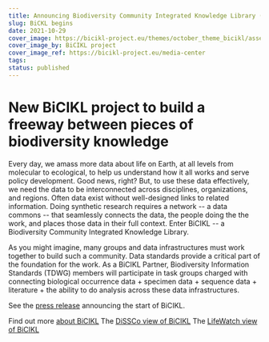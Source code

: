 ```yaml
---
title: Announcing Biodiversity Community Integrated Knowledge Library (BiCIKL)
slug: BiCKL begins
date: 2021-10-29
cover_image: https://bicikl-project.eu/themes/october_theme_bicikl/assets/images/visual_guide.jpg
cover_image_by: BiCIKL project
cover_image_ref: https://bicikl-project.eu/media-center
tags: 
status: published
---
```


# New BiCIKL project to build a freeway between pieces of biodiversity knowledge

Every day, we amass more data about life on Earth, at all levels from molecular to ecological, to help us understand how it all works and serve policy development. Good news, right? But, to use these data effectively, we need the data to be interconnected across disciplines, organizations, and regions. Often data exist without well-designed links to related information. Doing synthetic research requires a network -- a data commons -- that seamlessly connects the data, the people doing the the work, and places those data in their full context. Enter BiCIKL -- a Biodiversity Community Integrated Knowledge Library.

As you might imagine, many groups and data infrastructures must work together to build such a community. Data standards provide a critical part of the foundation for the work. As a BiCIKL Partner, Biodiversity Information Standards (TDWG) members will participate in task groups charged with connecting biological occurrence data + specimen data + sequence data + literature + the ability to do analysis across these data infrastructures.

See the [press release](https://bicikl-project.eu/news/new-bicikl-project) announcing the start of BiCIKL.

Find out more [about BiCIKL](https://bicikl-project.eu/about)
The [DiSSCo view of BiCIKL](https://www.dissco.eu/bicikl/)
The [LifeWatch view of BiCIKL](https://www.lifewatch.eu/2021/10/07/new-bicikl-project-to-build-a-freeway-between-pieces-of-biodiversity-knowledge/)
